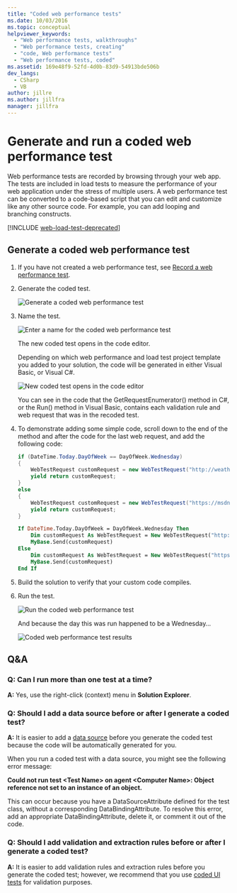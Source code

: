 ```yaml
---
title: "Coded web performance tests"
ms.date: 10/03/2016
ms.topic: conceptual
helpviewer_keywords:
  - "Web performance tests, walkthroughs"
  - "Web performance tests, creating"
  - "code, Web performance tests"
  - "Web performance tests, coded"
ms.assetid: 169e48f9-52fd-4d0b-83d9-54913bde506b
dev_langs:
  - CSharp
  - VB
author: jillre
ms.author: jillfra
manager: jillfra
---
```

# Generate and run a coded web performance test

Web performance tests are recorded by browsing through your web app. The tests are included in load tests to measure the performance of your web application under the stress of multiple users. A web performance test can be converted to a code-based script that you can edit and customize like any other source code. For example, you can add looping and branching constructs.

[!INCLUDE [web-load-test-deprecated](includes/web-load-test-deprecated.md)]

## Generate a coded web performance test

1. If you have not created a web performance test, see [Record a web performance test](/azure/devops/test/load-test/run-performance-tests-app-before-release#create-a-web-performance-and-load-test-project).

2. Generate the coded test.

     ![Generate a coded web performance test](../test/media/web_test_coded_generate.png)

3. Name the test.

     ![Enter a name for the coded web performance test](../test/media/web_test_coded_generate_nametest.png)

     The new coded test opens in the code editor.

     Depending on which web performance and load test project template you added to your solution, the code will be generated in either Visual Basic, or Visual C#.

     ![New coded test opens in the code editor](../test/media/web_test_coded_generate_opencodeeditor.png)

     You can see in the code that the GetRequestEnumerator() method in C#, or the Run() method in Visual Basic, contains each validation rule and web request that was in the recoded test.

4. To demonstrate adding some simple code, scroll down to the end of the method and after the code for the last web request, and add the following code:

    ```c#
    if (DateTime.Today.DayOfWeek == DayOfWeek.Wednesday)
    {
        WebTestRequest customRequest = new WebTestRequest("http://weather.msn.com/");
        yield return customRequest;
    }
    else
    {
        WebTestRequest customRequest = new WebTestRequest("https://msdn.microsoft.com/");
        yield return customRequest;
    }
    ```

    ```vb
    If DateTime.Today.DayOfWeek = DayOfWeek.Wednesday Then
        Dim customRequest As WebTestRequest = New WebTestRequest("http://weather.msn.com/")
        MyBase.Send(customRequest)
    Else
        Dim customRequest As WebTestRequest = New WebTestRequest("https://msdn.microsoft.com/")
        MyBase.Send(customRequest)
    End If
    ```

5. Build the solution to verify that your custom code compiles.

6. Run the test.

     ![Run the coded web performance test](../test/media/web_test_coded_generate_run.png)

     And because the day this was run happened to be a Wednesday…

     ![Coded web performance test results](../test/media/web_test_coded_generate_results.png)

## Q&A

### Q: Can I run more than one test at a time?
**A:** Yes, use the right-click (context) menu in **Solution Explorer**.

### Q: Should I add a data source before or after I generate a coded test?
**A:** It is easier to add a [data source](../test/add-a-data-source-to-a-web-performance-test.md) before you generate the coded test because the code will be automatically generated for you.

When you run a coded test with a data source, you might see the following error message:

**Could not run test \<Test Name> on agent \<Computer Name>: Object reference not set to an instance of an object.**

This can occur because you have a DataSourceAttribute defined for the test class, without a corresponding DataBindingAttribute. To resolve this error, add an appropriate DataBindingAttribute, delete it, or comment it out of the code.

### Q: Should I add validation and extraction rules before or after I generate a coded test?
**A:** It is easier to add validation rules and extraction rules before you generate the coded test; however, we recommend that you use [coded UI tests](../test/use-ui-automation-to-test-your-code.md) for validation purposes.